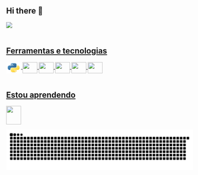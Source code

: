 ## Hi there 👋

<div align="left">
  <a href="https://github.com/andreelzs"</a>
  <img height="180em" src="https://github-readme-stats.vercel.app/api/top-langs/?username=andreelzs&layout=compact&langs_count=7&theme=dark"/>
</div>

<div style="display: inline_block"><br>
  
## Ferramentas e tecnologias

  <img align="center" height="30" width="40" src="https://raw.githubusercontent.com/devicons/devicon/master/icons/python/python-original.svg">
  <img align="center" height="30" width="40" src="https://cdn.jsdelivr.net/gh/devicons/devicon@latest/icons/html5/html5-plain-wordmark.svg">
  <img align="center" height="30" width="40" src="https://cdn.jsdelivr.net/gh/devicons/devicon@latest/icons/css3/css3-plain-wordmark.svg">
  <img align="center" height="30" width="40" src="https://cdn.jsdelivr.net/gh/devicons/devicon@latest/icons/javascript/javascript-original.svg" />
  <img align="center" height="30" width="40" src="https://cdn.jsdelivr.net/gh/devicons/devicon@latest/icons/c/c-original.svg" />
  <img align="center" height="30" width="40" src="https://cdn.jsdelivr.net/gh/devicons/devicon@latest/icons/sqldeveloper/sqldeveloper-original.svg" />
</div>

<div style="display: inline_block"><br>
  
## Estou aprendendo

  <img align="center" height="50" width="40" src="https://cdn.jsdelivr.net/gh/devicons/devicon@latest/icons/java/java-original-wordmark.svg">

</div>

![Snake animation](https://github.com/andreelzs/andreelzs/blob/output/github-contribution-grid-snake.svg)
          
          
